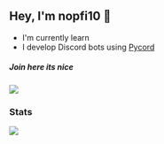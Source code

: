 ## Hey, I'm nopfi10 👋
- I'm currently learn
- I develop Discord bots using [Pycord](https://github.com/Pycord-Development/pycord)

##### Join here its nice
[![](https://img.shields.io/discord/1010915072694046794?label=discord&style=for-the-badge&logo=discord&color=5865F2&logoColor=white)](https://discord.gg/zfvbjTEzv6)

### Stats

[![](https://github-readme-stats.vercel.app/api?username=BeereMgM)](https://github.com/anuraghazra/github-readme-stats)
